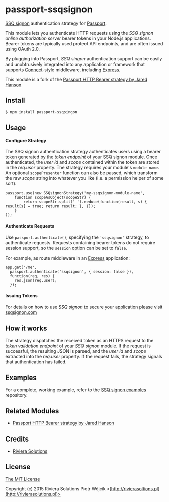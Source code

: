 # passport-ssqsignon


[SSQ signon](https://ssqsignon.com) authentication strategy for [Passport](http://passportjs.org/).

This module lets you authenticate HTTP requests using the 
*SSQ signon online authorization server* bearer tokens in your Node.js
applications.  Bearer tokens are typically used protect API endpoints, and are
often issued using OAuth 2.0.

By plugging into Passport, *SSQ singon* authentication support can be easily and unobtrusively
integrated into any application or framework that supports
[Connect](http://www.senchalabs.org/connect/)-style middleware, including
[Express](http://expressjs.com/).

This module is a fork of the [Passport HTTP Bearer strategy by Jared Hanson](https://github.com/jaredhanson/passport-http-bearer)

## Install

    $ npm install passport-ssqsingon

## Usage

#### Configure Strategy

The SSQ signon authentication strategy authenticates users using a bearer
token generated by the *token endpoint* of your SSQ signon module.
Once authenticated, the *user id* and *scope* contained within the token are stored in the *req.user* property.
The strategy requires your module's `module name`. An optional `scopePresenter`
function can also be passed, which transform the raw *scope* string into whatever you like
(i.e. a permission helper of some sort).

    passport.use(new SSQsignonStrategy('my-ssqsignon-module-name',
        function scopeAsObject(scopeStr) {
            return scopeStr.split(' ').reduce(function(result, s) { result[s] = true; return result; }, {});
        }
    ));

#### Authenticate Requests

Use `passport.authenticate()`, specifying the `'ssqsignon'` strategy, to
authenticate requests. Requests containing bearer tokens do not require session
support, so the `session` option can be set to `false`.

For example, as route middleware in an [Express](http://expressjs.com/)
application:

    app.get('/me', 
      passport.authenticate('ssqsignon', { session: false }),
      function(req, res) {
        res.json(req.user);
      });

#### Issuing Tokens

For details on how to use *SSQ signon* to secure your application please visit [ssqsignon.com](https://ssqsignon.com)

## How it works

The strategy dispatches the received token as an HTTPS request to the *token validation endpoint* of your *SSQ signon* module.
If the request is successful, the resulting JSON is parsed, and the *user id* and *scope* extracted into the *req.user* property.
If the request fails, the strategy signals that authentication has failed.

## Examples

For a complete, working example, refer to the [SSQ signon examples](https://github.com/rivierasolutions/ssqsignon-examples) repository.

## Related Modules

  - [Passport HTTP Bearer strategy by Jared Hanson](https://github.com/jaredhanson/passport-http-bearer)

## Credits

  - [Riviera Solutions](https://github.com/rivierasolutions)

## License

[The MIT License](http://opensource.org/licenses/MIT)

Copyright (c) 2015 Riviera Solutions Piotr Wójcik <[http://rivierasoltions.pl](http://rivierasolutions.pl)>
